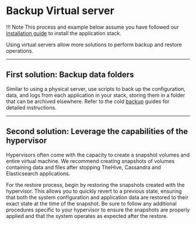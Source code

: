 # Backup Virtual server

!!! Note
    This process and example below assume you have followed our [installation guide](./../../../installation/installation-guide-linux-standalone-server.md) to install the application stack.


Using virtual servers allow more solutions to perform backup and restore operations.

---
## First solution: Backup data folders

Similar to using a physical server, use scripts to back up the configuration, data, and logs from each application in your stack, storing them in a folder that can be archived elsewhere. Refer to the cold [backup](./physical-server.md) guides for detailed instructions.

---
## Second solution: Leverage the capabilities of the hypervisor

Hypervisors often come with the capacity to create a snapshot volumes and entire virtual machine. We recommend creating snapshots of volumes containing data and files after stopping TheHive, Cassandra and Elasticsearch applications. 

For the restore process, begin by restoring the snapshots created with the hypervisor. This allows you to quickly revert to a previous state, ensuring that both the system configuration and application data are restored to their exact state at the time of the snapshot. Be sure to follow any additional procedures specific to your hypervisor to ensure the snapshots are properly applied and that the system operates as expected after the restore.